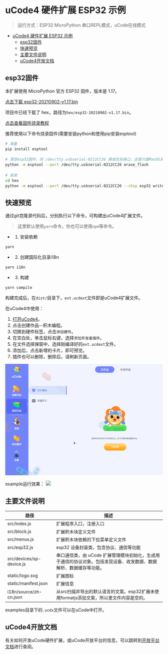 # uCode4 硬件扩展 ESP32 示例

> 运行方式：ESP32 MicroPython 串口REPL模式，uCode在线模式

- [uCode4 硬件扩展 ESP32 示例](uCode4-硬件扩展-ESP32-示例)
  - [esp32固件](#esp32固件)
  - [快速预览](#快速预览)
  - [主要文件说明](#主要文件说明)
  - [uCode4开放文档](#uCode4开放文档)

## esp32固件

本扩展使用 MicroPython 官方 ESP32 固件，版本是 1.17。

[点击下载 esp32-20210902-v1.17.bin](https://micropython.org/resources/firmware/esp32-20210902-v1.17.bin)

项目中已经下载了 hex，路径为`hex/esp32-20210902-v1.17.bin`。

[点击查看固件烧录教程](https://docs.micropython.org/en/latest/esp32/tutorial/intro.html?highlight=esptool#deploying-the-firmware)

推荐使用以下命令烧录固件(需要安装python和使用pip安装esptool)

```bash
# 准备
pip install esptool

# 清空esp32固件。将 /dev/tty.usbserial-0212CC26 换成实际串口，这里只是MacOS系统的示例
python -m esptool --port /dev/tty.usbserial-0212CC26 erase_flash

# 烧录
cd hex
python -m esptool --port /dev/tty.usbserial-0212CC26 --chip esp32 write_flash -z 0x1000 esp32-20210902-v1.17.bin
```

## 快速预览

通过git克隆源代码后，分别执行以下命令，可构建出uCode4扩展文件。

> 这里默认使用`yarn`命令，你也可以使用`npm`等命令。

- 1. 安装依赖

```bash
yarn
```

- 2. 创建国际化目录i18n

```bash
yarn i18n
```

- 3. 构建

```bash
yarn compile
```

构建完成后，在`dist/`目录下，`ext.ucdext`文件即是uCode4扩展文件。

在uCode4中使用：
1. [打开uCode4](https://code.ubtrobot.com/)。
2. 点击创建作品--积木编程。
3. 切换到硬件标签，点击`添加硬件`。
4. 在空白处，单击鼠标右键，选择`添加开发者插件`。
5. 在文件选择弹窗中，选择刚编译好的`ext.ucdext`文件。
6. 添加后，点击新增的卡片，即可预览。
7. 插件也可以删除，删除后，请刷新页面。

![](esp.gif)

example运行效果：
![](examples/esp32-light.gif)

## 主要文件说明

| 路径                     | 描述                                                                                                                |
| ------------------------ | ------------------------------------------------------------------------------------------------------------------- |
| src/index.js             | 扩展程序入口，注册入口                                                                                              |
| src/block.js             | 扩展积木块定义文件                                                                                                  |
| src/menus.js             | 扩展积木块依赖的下拉菜单定义文件                                                                                    |
| src/esp32.js             | esp32 设备封装类，包含协议、通信等功能                                                                              |
| src/devices/sp-device.js | 串口通信类，由 uCode 扩展管理模块初始化，生成用于通信的协议对象。包括发现设备、收发数据、数据解析、数据缓存等功能。 |
| static/logo.svg          | 扩展图标                                                                                                            |
| static/manifest.json     | 扩展信息                                                                                                            |
| i18n/source/zh-cn.json   | 从src扫描并导出的默认语言的文案。esp32扩展未使用formatjs添加文案，所以里文件内容是空的。                            |

examples目录下的`.ucdx`文件可以在uCode中打开。


## uCode4开放文档

有关如何开发uCode硬件扩展，或uCode开放平台的信息，可以跳转到[开放平台文档](https://aiedu.ubtrobot.com/open/docs/01-started/usv.html)进行查阅。
